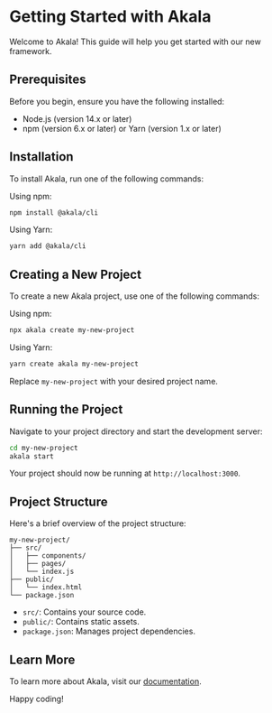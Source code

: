 # Getting Started with Akala

Welcome to Akala! This guide will help you get started with our new framework.

## Prerequisites

Before you begin, ensure you have the following installed:

- Node.js (version 14.x or later)
- npm (version 6.x or later) or Yarn (version 1.x or later)

## Installation

To install Akala, run one of the following commands:

Using npm:

```bash
npm install @akala/cli
```

Using Yarn:

```bash
yarn add @akala/cli
```

## Creating a New Project

To create a new Akala project, use one of the following commands:

Using npm:

```bash
npx akala create my-new-project
```

Using Yarn:

```bash
yarn create akala my-new-project
```

Replace `my-new-project` with your desired project name.

## Running the Project

Navigate to your project directory and start the development server:

```bash
cd my-new-project
akala start
```

Your project should now be running at `http://localhost:3000`.

## Project Structure

Here's a brief overview of the project structure:

```
my-new-project/
├── src/
│   ├── components/
│   ├── pages/
│   └── index.js
├── public/
│   └── index.html
└── package.json
```

- `src/`: Contains your source code.
- `public/`: Contains static assets.
- `package.json`: Manages project dependencies.

## Learn More

To learn more about Akala, visit our [documentation](https://akala.js.org/client).

Happy coding!
